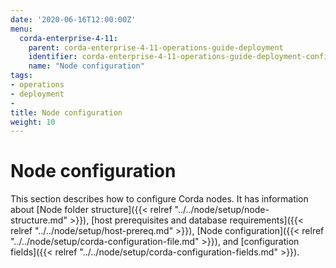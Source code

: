 ```yaml
---
date: '2020-06-16T12:00:00Z'
menu:
  corda-enterprise-4-11:
    parent: corda-enterprise-4-11-operations-guide-deployment
    identifier: corda-enterprise-4-11-operations-guide-deployment-configuration
    name: "Node configuration"
tags:
- operations
- deployment
-
title: Node configuration
weight: 10
---
```


# Node configuration

This section describes how to configure Corda nodes. It has information about [Node folder structure]({{< relref "../../node/setup/node-structure.md" >}}), [host prerequisites and database requirements]({{< relref "../../node/setup/host-prereq.md" >}}), [Node configuration]({{< relref "../../node/setup/corda-configuration-file.md" >}}), and [configuration fields]({{< relref "../../node/setup/corda-configuration-fields.md" >}}).

